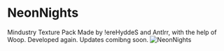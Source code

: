 # NeonNights
 Mindustry Texture Pack
 Made by !ereHyddeS and Antlrr, with the help of Woop.
 Developed again. Updates comibng soon.
![NeonNights](https://user-images.githubusercontent.com/87564635/126493609-689ef70b-8dfc-465a-9bb1-f1b7fd55e979.jpg)

